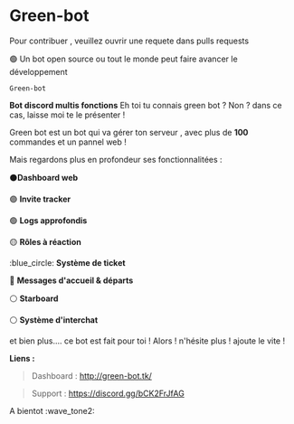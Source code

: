# Green-bot
Pour contribuer , veuillez ouvrir une requete dans pulls requests

🟢 Un bot open source ou tout le monde peut faire avancer le développement

`Green-bot`

**Bot discord multis fonctions**
Eh toi tu connais green bot ? Non ? dans ce cas, laisse moi te le présenter !

Green bot est un bot qui va gérer ton serveur , avec plus de  **100**  commandes et un pannel web !

Mais regardons plus en profondeur ses fonctionnalitées :

:black_circle:**Dashboard web**

:purple_circle: **Invite tracker**

:green_circle: **Logs approfondis**

:yellow_circle: **Rôles à réaction**

:blue_circle: **Système de ticket**

:red_circle: **Messages d'accueil  & départs**

:white_circle: **Starboard**

:white_circle: **Système d'interchat**

et bien plus....
ce bot est fait pour toi !
Alors ! n'hésite plus ! ajoute le vite !

**Liens :**

> Dashboard : http://green-bot.tk/

> Support : https://discord.gg/bCK2FrJfAG

A bientot :wave_tone2:
